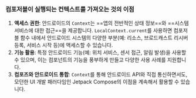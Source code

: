 ### 컴포저블이 실행되는 컨텍스트를 가져오는 것의 이점

1. **액세스 권한**: 안드로이드의 `Context`는 ==앱의 전반적인 상태 정보==와 ==시스템 서비스에 대한 접근==을 제공합니다. `LocalContext.current`를 사용하면 컴포저블 함수 내에서 안드로이드 시스템의 다양한 부분(예: 리소스, 브로드캐스트 리시버 등록, 서비스 시작 등)에 액세스할 수 있습니다.
2. **기능 활용**: 특정 안드로이드 기능(예: 위치 서비스, 센서 접근, 알림 발생)을 사용할 수 있으며, 이는 컴포넌트의 기능을 풍부하게 만들고 다양한 사용 사례를 지원합니다.
3. **컴포즈와 안드로이드 통합**: `Context`를 통해 안드로이드 API와 직접 통신하면서도, 모던한 UI 개발 패러다임인 Jetpack Compose의 이점을 계속해서 활용할 수 있습니다.